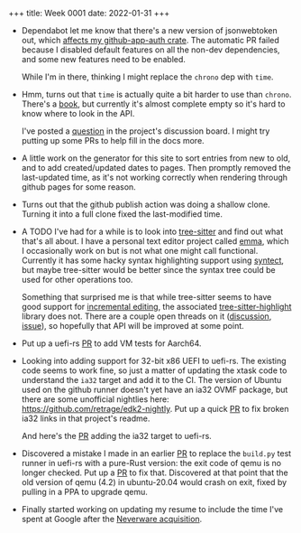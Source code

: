 +++
title: Week 0001
date: 2022-01-31
+++

* Dependabot let me know that there's a new version of jsonwebtoken out,
  which [affects my github-app-auth crate](https://github.com/nicholasbishop/github-app-auth/pull/4).
  The automatic PR failed because I disabled default features on all the
  non-dev dependencies, and some new features need to be enabled.

  While I'm in there, thinking I might replace the `chrono` dep with `time`.
  
* Hmm, turns out that `time` is actually quite a bit harder to use than
  `chrono`. There's a [book](https://time-rs.github.io/book/), but
  currently it's almost complete empty so it's hard to know where to
  look in the API. 

  I've posted a
  [question](https://github.com/time-rs/time/discussions/442) in the
  project's discussion board. I might try putting up some PRs to help
  fill in the docs more.

* A little work on the generator for this site to sort entries from new
  to old, and to add created/updated dates to pages. Then promptly
  removed the last-updated time, as it's not working correctly when
  rendering through github pages for some reason.

* Turns out that the github publish action was doing a shallow
  clone. Turning it into a full clone fixed the last-modified time.

* A TODO I've had for a while is to look into
  [tree-sitter](https://tree-sitter.github.io/tree-sitter/) and find out
  what that's all about. I have a personal text editor project called
  [emma](https://github.com/nicholasbishop/emma-editor), which I
  occasionally work on but is not what one might call
  functional. Currently it has some hacky syntax highlighting support
  using [syntect](https://github.com/trishume/syntect), but maybe
  tree-sitter would be better since the syntax tree could be used for
  other operations too.
  
  Something that surprised me is that while tree-sitter seems to have
  good support for [incremental
  editing](https://tree-sitter.github.io/tree-sitter/using-parsers#editing),
  the associated
  [tree-sitter-highlight](https://crates.io/crates/tree-sitter-highlight)
  library does not. There are a couple open threads on it
  ([discussion](https://github.com/tree-sitter/tree-sitter/discussions/1530),
  [issue](https://github.com/tree-sitter/tree-sitter/issues/1540)), so
  hopefully that API will be improved at some point.

* Put up a uefi-rs [PR](https://github.com/rust-osdev/uefi-rs/pull/353)
  to add VM tests for Aarch64.

* Looking into adding support for 32-bit x86 UEFI to uefi-rs. The
  existing code seems to work fine, so just a matter of updating the
  xtask code to understand the `ia32` target and add it to the CI. The
  version of Ubuntu used on the github runner doesn't yet have an ia32
  OVMF package, but there are some unofficial nightlies here:
  https://github.com/retrage/edk2-nightly. Put up a quick
  [PR](https://github.com/retrage/edk2-nightly/pull/3) to fix broken
  ia32 links in that project's readme.
  
  And here's the [PR](https://github.com/rust-osdev/uefi-rs/pull/354)
  adding the ia32 target to uefi-rs.

* Discovered a mistake I made in an earlier
 [PR](https://github.com/rust-osdev/uefi-rs/pull/335) to replace the
 `build.py` test runner in uefi-rs with a pure-Rust version: the exit
 code of qemu is no longer checked. Put up a
 [PR](https://github.com/rust-osdev/uefi-rs/pull/355) to fix
 that. Discovered at that point that the old version of qemu (4.2) in
 ubuntu-20.04 would crash on exit, fixed by pulling in a PPA to upgrade
 qemu.

* Finally started working on updating my resume to include the time I've
  spent at Google after the [Neverware
  acquisition](https://cloudreadykb.neverware.com/s/article/Neverware-is-now-part-of-Google-FAQ).
